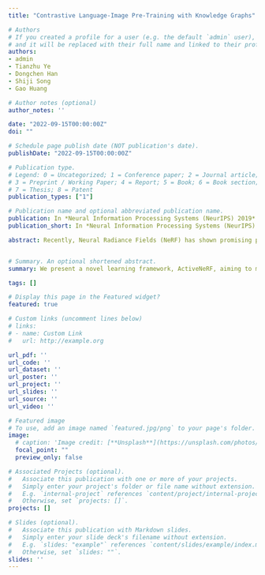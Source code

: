 ```yaml
---
title: "Contrastive Language-Image Pre-Training with Knowledge Graphs"

# Authors
# If you created a profile for a user (e.g. the default `admin` user), write the username (folder name) here 
# and it will be replaced with their full name and linked to their profile.
authors:
- admin
- Tianzhu Ye
- Dongchen Han
- Shiji Song
- Gao Huang

# Author notes (optional)
author_notes: ''

date: "2022-09-15T00:00:00Z"
doi: ""

# Schedule page publish date (NOT publication's date).
publishDate: "2022-09-15T00:00:00Z"

# Publication type.
# Legend: 0 = Uncategorized; 1 = Conference paper; 2 = Journal article;
# 3 = Preprint / Working Paper; 4 = Report; 5 = Book; 6 = Book section;
# 7 = Thesis; 8 = Patent
publication_types: ["1"]

# Publication name and optional abbreviated publication name.
publication: In *Neural Information Processing Systems (NeurIPS) 2019*
publication_short: In *Neural Information Processing Systems (NeurIPS) 2019*

abstract: Recently, Neural Radiance Fields (NeRF) has shown promising performances on reconstructing 3D scenes and synthesizing novel views from a sparse set of 2D images. Albeit effective, the performance of NeRF is highly influenced by the quality of training samples. With limited posed images from the scene, NeRF fails to generalize well to novel views and may collapse to trivial solutions in unobserved regions. This makes NeRF impractical under resource-constrained scenarios. In this paper, we present a novel learning framework, ActiveNeRF, aiming to model a 3D scene with a constrained input budget. Specifically, we first incorporate uncertainty estimation into a NeRF model, which ensures robustness under few observations and provides an interpretation of how NeRF understands the scene. On this basis, we propose to supplement the existing training set with newly captured samples based on an active learning scheme. By evaluating the reduction of uncertainty given new inputs, we select the samples that bring the most information gain. In this way, the quality of novel view synthesis can be improved with minimal additional resources. Extensive experiments validate the performance of our model on both realistic and synthetic scenes, especially with scarcer training data.


# Summary. An optional shortened abstract.
summary: We present a novel learning framework, ActiveNeRF, aiming to model a 3D scene with a constrained input budget. We first incorporate uncertainty estimation into a NeRF model, which ensures robustness under few observations and provides an interpretation of how NeRF understands the scene. On this basis, we propose to supplement the existing training set with newly captured samples based on an active learning scheme. By evaluating the reduction of uncertainty given new inputs, we select the samples that bring the most information gain. In this way, the quality of novel view synthesis can be improved with minimal additional resources.

tags: []

# Display this page in the Featured widget?
featured: true

# Custom links (uncomment lines below)
# links:
# - name: Custom Link
#   url: http://example.org

url_pdf: ''
url_code: ''
url_dataset: ''
url_poster: ''
url_project: ''
url_slides: ''
url_source: ''
url_video: ''

# Featured image
# To use, add an image named `featured.jpg/png` to your page's folder. 
image:
  # caption: 'Image credit: [**Unsplash**](https://unsplash.com/photos/pLCdAaMFLTE)'
  focal_point: ""
  preview_only: false

# Associated Projects (optional).
#   Associate this publication with one or more of your projects.
#   Simply enter your project's folder or file name without extension.
#   E.g. `internal-project` references `content/project/internal-project/index.md`.
#   Otherwise, set `projects: []`.
projects: []

# Slides (optional).
#   Associate this publication with Markdown slides.
#   Simply enter your slide deck's filename without extension.
#   E.g. `slides: "example"` references `content/slides/example/index.md`.
#   Otherwise, set `slides: ""`.
slides: ''
---
```

<!-- 
{{% callout note %}}
Click the *Cite* button above to demo the feature to enable visitors to import publication metadata into their reference management software.
{{% /callout %}}

{{% callout note %}}
Create your slides in Markdown - click the *Slides* button to check out the example.
{{% /callout %}}

Supplementary notes can be added here, including [code, math, and images](https://wowchemy.com/docs/writing-markdown-latex/). -->
